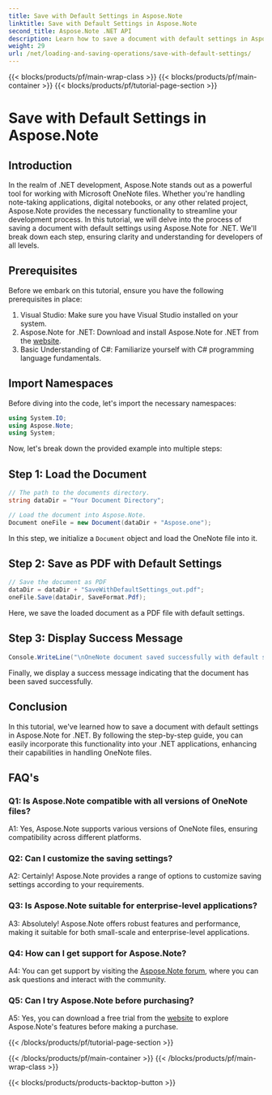 ```yaml
---
title: Save with Default Settings in Aspose.Note
linktitle: Save with Default Settings in Aspose.Note
second_title: Aspose.Note .NET API
description: Learn how to save a document with default settings in Aspose.Note for .NET through a step-by-step guide.
weight: 29
url: /net/loading-and-saving-operations/save-with-default-settings/
---
```


{{< blocks/products/pf/main-wrap-class >}}
{{< blocks/products/pf/main-container >}}
{{< blocks/products/pf/tutorial-page-section >}}

# Save with Default Settings in Aspose.Note

## Introduction

In the realm of .NET development, Aspose.Note stands out as a powerful tool for working with Microsoft OneNote files. Whether you're handling note-taking applications, digital notebooks, or any other related project, Aspose.Note provides the necessary functionality to streamline your development process. In this tutorial, we will delve into the process of saving a document with default settings using Aspose.Note for .NET. We'll break down each step, ensuring clarity and understanding for developers of all levels.

## Prerequisites

Before we embark on this tutorial, ensure you have the following prerequisites in place:

1. Visual Studio: Make sure you have Visual Studio installed on your system.
2. Aspose.Note for .NET: Download and install Aspose.Note for .NET from the [website](https://releases.aspose.com/note/net/).
3. Basic Understanding of C#: Familiarize yourself with C# programming language fundamentals.

## Import Namespaces

Before diving into the code, let's import the necessary namespaces:

```csharp
using System.IO;
using Aspose.Note;
using System;
```

Now, let's break down the provided example into multiple steps:

## Step 1: Load the Document

```csharp
// The path to the documents directory.
string dataDir = "Your Document Directory";

// Load the document into Aspose.Note.
Document oneFile = new Document(dataDir + "Aspose.one");
```

In this step, we initialize a `Document` object and load the OneNote file into it.

## Step 2: Save as PDF with Default Settings

```csharp
// Save the document as PDF
dataDir = dataDir + "SaveWithDefaultSettings_out.pdf";
oneFile.Save(dataDir, SaveFormat.Pdf);
```

Here, we save the loaded document as a PDF file with default settings.

## Step 3: Display Success Message

```csharp
Console.WriteLine("\nOneNote document saved successfully with default settings.\nFile saved at " + dataDir); 
```

Finally, we display a success message indicating that the document has been saved successfully.

## Conclusion

In this tutorial, we've learned how to save a document with default settings in Aspose.Note for .NET. By following the step-by-step guide, you can easily incorporate this functionality into your .NET applications, enhancing their capabilities in handling OneNote files.

## FAQ's

### Q1: Is Aspose.Note compatible with all versions of OneNote files?

A1: Yes, Aspose.Note supports various versions of OneNote files, ensuring compatibility across different platforms.

### Q2: Can I customize the saving settings?

A2: Certainly! Aspose.Note provides a range of options to customize saving settings according to your requirements.

### Q3: Is Aspose.Note suitable for enterprise-level applications?

A3: Absolutely! Aspose.Note offers robust features and performance, making it suitable for both small-scale and enterprise-level applications.

### Q4: How can I get support for Aspose.Note?

A4: You can get support by visiting the [Aspose.Note forum](https://forum.aspose.com/c/note/28), where you can ask questions and interact with the community.

### Q5: Can I try Aspose.Note before purchasing?

A5: Yes, you can download a free trial from the [website](https://releases.aspose.com/) to explore Aspose.Note's features before making a purchase.

{{< /blocks/products/pf/tutorial-page-section >}}

{{< /blocks/products/pf/main-container >}}
{{< /blocks/products/pf/main-wrap-class >}}

{{< blocks/products/products-backtop-button >}}

